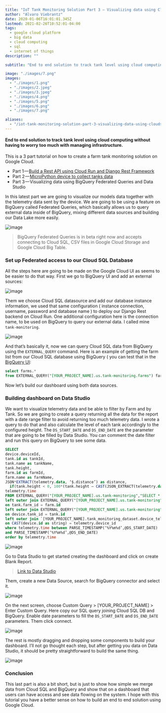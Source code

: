 ```yaml
---
title: "IoT Tank Monitoring Solution Part 3 — Visualizing data using CloudSQL Federated Queries, BigQuery…"
author: "Alvaro Viebrantz"
date: 2020-01-06T16:01:01.345Z
lastmod: 2021-02-26T10:52:01-04:00
tags:
  - google cloud platform
  - big data
  - cloud computing
  - sql
  - internet of things
description: ""

subtitle: "End to end solution to track tank level using cloud computing without having to worry too much with managing infrastructure."

image: "./images/7.png"
images:
  - "./images/1.png"
  - "./images/2.jpeg"
  - "./images/3.jpeg"
  - "./images/4.png"
  - "./images/5.png"
  - "./images/6.png"
  - "./images/7.png"

aliases:
  - "/iot-tank-monitoring-solution-part-3-visualizing-data-using-cloudsql-federated-queries-bigquery-1a92d1a565a3"
---
```


#### End to end solution to track tank level using cloud computing without having to worry too much with managing infrastructure.

This is a 3 part tutorial on how to create a farm tank monitoring solution on Google Cloud.

- Part 1 — [Build a Rest API using Cloud Run and Django Rest Framework](/articles/2020/2020-01-06_iot-tank-monitoring-solution-part-1build-a-rest-api-using-cloud-run-and-django-rest-framework)
- Part 2 — [MicroPython device to collect tanks data](/articles/2020/2020-01-06_iot-tank-monitoring-solution-part-2micropython-device-with-esp8266-to-collect-tank-level-data)
- Part 3 — Visualizing data using BigQuery Federated Queries and Data Studio

In this latest part we are going to visualize our models data together with the telemetry data sent by the device. We are going to be using a feature on BigQuery called Federated Queries, which basically allows us to query external data inside of BigQuery, mixing different data sources and building our Data Lake more easily.

![image](./images/1.png)

> BigQuery Federated Queries is in beta right now and accepts connecting to Cloud SQL, CSV files in Google Cloud Storage and Google Cloud Big Table.

### Set up Federated access to our Cloud SQL Database

All the steps here are going to be made on the Google Cloud UI as seems to be easier to do that way. First we go to BigQuery UI and add an external sources:

![image](./images/2.jpeg)

Them we choose Cloud SQL datasource and add our database instance information, we used that same configuration ( instance connection, username, password and database name ) to deploy our Django Rest backend on Cloud Run. One additional configuration here is the connection name, to be used on BigQuery to query our external data. I called mine `tank-monitoring`.

![image](./images/3.jpeg)

And that’s basically it, now we can query Cloud SQL data from BigQuery using the `EXTERNAL_QUERY` command. Here is an example of getting the farm list from our Cloud SQL database using BigQuery ( you can test that in the [BigQuery UI](https://console.cloud.google.com/bigquery):

```sql
select farms.*
from EXTERNAL_QUERY("[YOUR_PROJECT_NAME].us.tank-monitoring.farms") farms
```

Now let’s build our dashboard using both data sources.

### Building dashboard on Data Studio

We want to visualize telemetry data and be able to filter by Farm and by Tank. So we are going to create a query returning all the data for the report with a date range filter to avoid returning too much telemetry data. I wrote a query to do that and also calculate the level of each tank accordingly to the configured height. The `DS_START_DATE` and `DS_END_DATE` are the parameter that are going to be filled by Data Studio. You can comment the date filter and run this query on BigQuery to see some data.

```sql
SELECT
device.deviceId,
tank.id as tankId,
tank.name as tankName,
tank.height,
farm.id as farmId,
farm.name as farmName,
JSON*EXTRACT(telemetry.data, ‘$.distance’) as distance,
  if(tank.height < 0, 100*(tank.height — CAST(JSON_EXTRACT(telemetry.data, ‘$.distance’) as float64))/tank.height, 0) as level,
telemetry.time
FROM EXTERNAL_QUERY("[YOUR_PROJECT_NAME].us.tank-monitoring","SELECT * FROM tank*monitoring_farm;") farm
left outer join EXTERNAL_QUERY("[YOUR_PROJECT_NAME].us.tank-monitoring", "SELECT * FROM tank_monitoring_tank;") tank
on tank.farm_id = farm.id
left outer join EXTERNAL_QUERY("[YOUR_PROJECT_NAME].us.tank-monitoring", "SELECT \* FROM tank_monitoring_device;") device
on device.tank_id = tank.id
left outer join `[YOUR_PROJECT_NAME].tank_monitoring_dataset.device_telemetry` telemetry
on CAST(device.id as string) = telemetry.device_id
where telemetry.time between PARSE_TIMESTAMP(‘%Y%m%d’,@DS_START_DATE)
and PARSE_TIMESTAMP(‘%Y%m%d’,@DS_END_DATE)
order by telemetry.time
```

![image](./images/4.png)

Go to Data Studio to get started creating the dashboard and click on create Blank Report.

> [Link to Data Studio](https://datastudio.google.com)

Them, create a new Data Source, search for BigQuery connector and select it.

![image](./images/5.png)

On the next screen, choose Custom Query > [YOUR_PROJECT_NAME] > Enter Custom Query. Here copy our SQL query joining Cloud SQL DB and BigQuery. Enable date parameters to fill the `DS_START_DATE` and `DS_END_DATE` parameters. Them click connect.

![image](./images/6.png)

The rest is mostly dragging and dropping some components to build your dashboard. I’ll not go thought each step, but after getting you data on Data Studio, it should be pretty straightforward to build the same thing.

![image](./images/7.png)

### Conclusion

This last part is also a bit short, but is just to show how simple we merge data from Cloud SQL and BigQuery and show that on a dashboard that users can have access and see data flowing on the system. I hope with this tutorial you have a better sense on how to build an end to end solution using Google Cloud.
